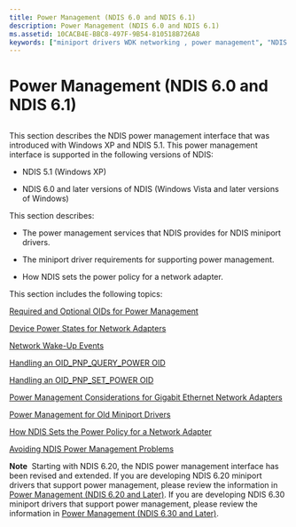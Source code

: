 ```yaml
---
title: Power Management (NDIS 6.0 and NDIS 6.1)
description: Power Management (NDIS 6.0 and NDIS 6.1)
ms.assetid: 10CACB4E-BBC8-497F-9B54-810518B726A8
keywords: ["miniport drivers WDK networking , power management", "NDIS miniport drivers WDK , power management", "power management WDK networking , miniport drivers", "power management WDK NDIS miniport", "power management WDK NDIS miniport , about miniport driver power management"]
---
```


# Power Management (NDIS 6.0 and NDIS 6.1)


## <a href="" id="ddk-power-management-for-ndis-miniport-drivers-ng"></a>


This section describes the NDIS power management interface that was introduced with Windows XP and NDIS 5.1. This power management interface is supported in the following versions of NDIS:

-   NDIS 5.1 (Windows XP)

-   NDIS 6.0 and later versions of NDIS (Windows Vista and later versions of Windows)

This section describes:

-   The power management services that NDIS provides for NDIS miniport drivers.

-   The miniport driver requirements for supporting power management.

-   How NDIS sets the power policy for a network adapter.

This section includes the following topics:

[Required and Optional OIDs for Power Management](required-and-optional-oids-for-power-management.md)

[Device Power States for Network Adapters](device-power-states-for-network-adapters.md)

[Network Wake-Up Events](network-wake-up-events.md)

[Handling an OID\_PNP\_QUERY\_POWER OID](handling-an-oid-pnp-query-power-oid.md)

[Handling an OID\_PNP\_SET\_POWER OID](handling-an-oid-pnp-set-power-oid.md)

[Power Management Considerations for Gigabit Ethernet Network Adapters](power-management-considerations-for-gigabit-ethernet-network-adapters.md)

[Power Management for Old Miniport Drivers](power-management-for-old-miniport-drivers.md)

[How NDIS Sets the Power Policy for a Network Adapter](how-ndis-sets-the-power-policy-for-a-network-adapter.md)

[Avoiding NDIS Power Management Problems](avoiding-ndis-power-management-problems.md)

**Note**  Starting with NDIS 6.20, the NDIS power management interface has been revised and extended. If you are developing NDIS 6.20 miniport drivers that support power management, please review the information in [Power Management (NDIS 6.20 and Later)](https://msdn.microsoft.com/library/windows/hardware/hh205401). If you are developing NDIS 6.30 miniport drivers that support power management, please review the information in [Power Management (NDIS 6.30 and Later)](https://msdn.microsoft.com/library/windows/hardware/hh440160).

 

 

 





